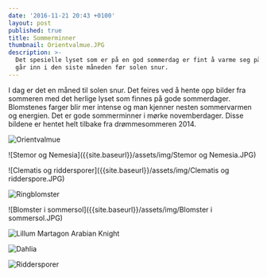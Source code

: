 ```yaml
---
date: '2016-11-21 20:43 +0100'
layout: post
published: true
title: Sommerminner
thumbnail: Orientvalmue.JPG
description: >-
  Det spesielle lyset som er på en god sommerdag er fint å varme seg på når vi
  går inn i den siste måneden før solen snur.
---
```


I dag er det en måned til solen snur. Det feires ved å hente opp bilder fra sommeren med det herlige lyset som finnes på gode sommerdager. Blomstenes farger blir mer intense og man kjenner nesten sommervarmen og energien. Det er gode sommerminner i mørke novemberdager. Disse bildene er hentet helt tilbake fra drømmesommeren 2014.

![Orientvalmue]({{site.baseurl}}/assets/img/Orientvalmue.JPG)

![Stemor og Nemesia]({{site.baseurl}}/assets/img/Stemor og Nemesia.JPG)

<!--more-->

![Clematis og riddersporer]({{site.baseurl}}/assets/img/Clematis og ridderspore.JPG)

![Ringblomster]({{site.baseurl}}/assets/img/Ringblomster.JPG)

![Blomster i sommersol]({{site.baseurl}}/assets/img/Blomster i sommersol.JPG)

![Lillum Martagon Arabian Knight]({{site.baseurl}}/assets/img/Lilium%20Martagon%20Arabian%20Knight.JPG)

![Dahlia]({{site.baseurl}}/assets/img/Dahlia.JPG)

![Riddersporer]({{site.baseurl}}/assets/img/Riddersporer.JPG)
